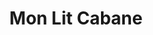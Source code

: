 ---
title: "Mon Lit Cabane"
url: /saint-pierre-dirube/mon-lit-cabane/
shop: décoration intérieure
---